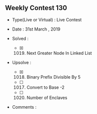 ## Weekly Contest 130

* Type(Live or Virtual) : Live Contest

* Date : 31st March , 2019

* Solved :

    * [X] 1019. Next Greater Node In Linked List

* Upsolve :

    * [X] 1018. Binary Prefix Divisible By 5
    * [ ] 1017. Convert to Base -2
    * [ ] 1020. Number of Enclaves

* Comments :
